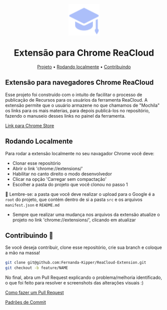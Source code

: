 <p align="center">
  <img align="center" src="./src/images/icon.png" width="100">
</p>

<h1 align="center">
  Extensão para Chrome ReaCloud
</h1>

<p align="center">
 <a href="#project">Projeto</a> •
 <a href="#running">Rodando localmente</a> • 
 <a href="#contribute">Contribuindo</a>
</p>


<h2 id="project">Extensão para navegadores Chrome ReaCloud </h2>

Esse projeto foi construído com o intuito de facilitar o processo de publicação de Recursos para os usuários da ferramenta ReaCloud. A extensão permite que o usuário armazene no que chamamos de "Mochila" os links para os mais materias, para depois  publicá-los no repositório, fazendo o manuseio desses links no painel da ferramenta.

[Link para Chrome Store](https://chrome.google.com/webstore/detail/reacloud/flnllibpodbojpadpmpajmggfjchabdp?hl=pt-BR&authuser=0)

<h2 id="running">Rodando Localmente</h2>

Para rodar a extensão localmente no seu navagador Chrome você deve:

- Clonar esse repositório
- Abrir o link 'chrome://extensions/'
- Habilitar no canto direito o modo desenvolvedor
- Clicar na opção 'Carregar sem compactação'
- Escolher a pasta do projeto que você clonou no passo 1

📌 Lembre-se: a pasta que você deve realizar o upload para o Google é a `root` do projeto, que contém dentro de si a pasta `src` e os arquivos `manifest.json` e `README.md`

- Sempre que realizar uma mudança nos arquivos da extensão atualize o projeto no link 'chrome://extensions/', clicando em atualizar

<h2 id="contribute">Contribuindo 🚀</h2>

Se você deseja contribuir, clone esse repositório, crie sua branch e coloque a mão na massa!

```bash
git clone git@github.com:Fernanda-Kipper/ReaCloud-Extension.git
git checkout -b feature/NAME
```

 No final, abra um Pull Request explicando o problema/melhoria identificado, o que foi feito para resolver e screenshots das alterações visuais :)

[Como fazer um Pull Request](https://www.atlassian.com/br/git/tutorials/making-a-pull-request)

[Padrões de Commit](https://github.com/iuricode/padroes-de-commits)
